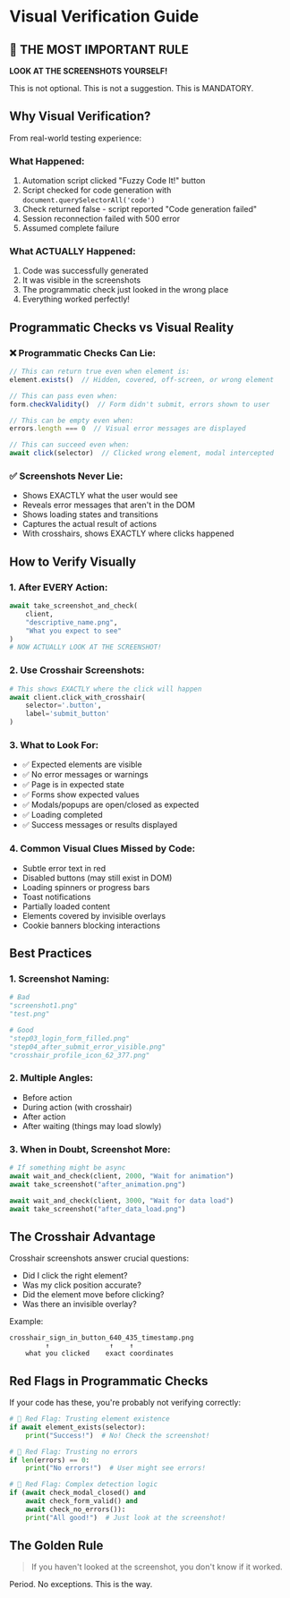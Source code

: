 # Visual Verification Guide

## 🚨 THE MOST IMPORTANT RULE

**LOOK AT THE SCREENSHOTS YOURSELF!**

This is not optional. This is not a suggestion. This is MANDATORY.

## Why Visual Verification?

From real-world testing experience:

### What Happened:
1. Automation script clicked "Fuzzy Code It!" button
2. Script checked for code generation with `document.querySelectorAll('code')`
3. Check returned false - script reported "Code generation failed"
4. Session reconnection failed with 500 error
5. Assumed complete failure

### What ACTUALLY Happened:
1. Code was successfully generated
2. It was visible in the screenshots
3. The programmatic check just looked in the wrong place
4. Everything worked perfectly!

## Programmatic Checks vs Visual Reality

### ❌ Programmatic Checks Can Lie:

```javascript
// This can return true even when element is:
element.exists()  // Hidden, covered, off-screen, or wrong element

// This can pass even when:
form.checkValidity()  // Form didn't submit, errors shown to user

// This can be empty even when:
errors.length === 0  // Visual error messages are displayed

// This can succeed even when:
await click(selector)  // Clicked wrong element, modal intercepted
```

### ✅ Screenshots Never Lie:

- Shows EXACTLY what the user would see
- Reveals error messages that aren't in the DOM
- Shows loading states and transitions
- Captures the actual result of actions
- With crosshairs, shows EXACTLY where clicks happened

## How to Verify Visually

### 1. After EVERY Action:
```python
await take_screenshot_and_check(
    client,
    "descriptive_name.png", 
    "What you expect to see"
)
# NOW ACTUALLY LOOK AT THE SCREENSHOT!
```

### 2. Use Crosshair Screenshots:
```python
# This shows EXACTLY where the click will happen
await client.click_with_crosshair(
    selector='.button',
    label='submit_button'
)
```

### 3. What to Look For:
- ✅ Expected elements are visible
- ✅ No error messages or warnings
- ✅ Page is in expected state
- ✅ Forms show expected values
- ✅ Modals/popups are open/closed as expected
- ✅ Loading completed
- ✅ Success messages or results displayed

### 4. Common Visual Clues Missed by Code:
- Subtle error text in red
- Disabled buttons (may still exist in DOM)
- Loading spinners or progress bars
- Toast notifications
- Partially loaded content
- Elements covered by invisible overlays
- Cookie banners blocking interactions

## Best Practices

### 1. Screenshot Naming:
```python
# Bad
"screenshot1.png"
"test.png"

# Good
"step03_login_form_filled.png"
"step04_after_submit_error_visible.png"
"crosshair_profile_icon_62_377.png"
```

### 2. Multiple Angles:
- Before action
- During action (with crosshair)
- After action
- After waiting (things may load slowly)

### 3. When in Doubt, Screenshot More:
```python
# If something might be async
await wait_and_check(client, 2000, "Wait for animation")
await take_screenshot("after_animation.png")

await wait_and_check(client, 3000, "Wait for data load") 
await take_screenshot("after_data_load.png")
```

## The Crosshair Advantage

Crosshair screenshots answer crucial questions:
- Did I click the right element?
- Was my click position accurate?
- Did the element move before clicking?
- Was there an invisible overlay?

Example:
```
crosshair_sign_in_button_640_435_timestamp.png
         ↑               ↑    ↑
    what you clicked    exact coordinates
```

## Red Flags in Programmatic Checks

If your code has these, you're probably not verifying correctly:

```python
# 🚨 Red Flag: Trusting element existence
if await element_exists(selector):
    print("Success!")  # No! Check the screenshot!

# 🚨 Red Flag: Trusting no errors
if len(errors) == 0:
    print("No errors!")  # User might see errors!

# 🚨 Red Flag: Complex detection logic
if (await check_modal_closed() and 
    await check_form_valid() and
    await check_no_errors()):
    print("All good!")  # Just look at the screenshot!
```

## The Golden Rule

> If you haven't looked at the screenshot, you don't know if it worked.

Period. No exceptions. This is the way.